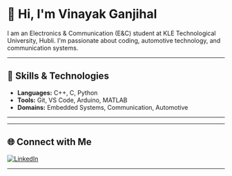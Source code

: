 # 👋 Hi, I'm Vinayak Ganjihal

I am an Electronics & Communication (E&C) student at KLE Technological University, Hubli. I'm passionate about coding, automotive technology, and communication systems.

---

## 🚀 Skills & Technologies

- **Languages:** C++, C, Python
- **Tools:** Git, VS Code, Arduino, MATLAB
- **Domains:** Embedded Systems, Communication, Automotive

---



---

## 🌐 Connect with Me

[![LinkedIn](https://img.shields.io/badge/LinkedIn-blue?style=flat&logo=linkedin)](https://www.linkedin.com/in/vinayak-ganjihal-3b884226a/)

---
